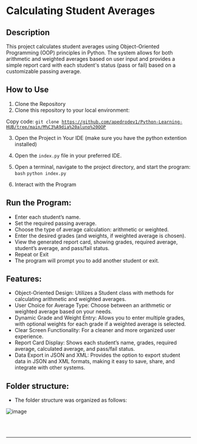 # Calculating Student Averages


## Description
This project calculates student averages using Object-Oriented Programming (OOP) principles in Python. The system allows for both arithmetic and weighted averages based on user input and provides a simple report card with each student's status (pass or fail) based on a customizable passing average.

## How to Use

1. Clone the Repository
2. Clone this repository to your local environment:
   
Copy code:
<code>git clone <https://github.com/apedrodev1/Python-Learning-HUB/tree/main/M%C3%A9dia%20aluno%20OOP></code>

3. Open the Project in Your IDE
 (make sure you have the python extention installed)  
4. Open the `index.py` file in your preferred IDE.
5. Open a terminal, navigate to the project directory, and start the program:
`bash`
<code>python index.py</code>

6. Interact with the Program

## Run the Program:

- Enter each student’s name.
- Set the required passing average.
- Choose the type of average calculation: arithmetic or weighted.
- Enter the desired grades (and weights, if weighted average is chosen).
- View the generated report card, showing grades, required average, student’s average, and pass/fail status.
- Repeat or Exit
- The program will prompt you to add another student or exit.

## Features:

- Object-Oriented Design: Utilizes a Student class with methods for calculating arithmetic and weighted averages.
- User Choice for Average Type: Choose between an arithmetic or weighted average based on your needs.
- Dynamic Grade and Weight Entry: Allows you to enter multiple grades, with optional weights for each grade if a weighted average is selected.
- Clear Screen Functionality: For a cleaner and more organized user experience.
- Report Card Display: Shows each student’s name, grades, required average, calculated average, and pass/fail status.
- Data Export in JSON and XML: Provides the option to export student data in JSON and XML formats, making it easy to save, share, and integrate with other systems.


## Folder structure:

- The folder structure was organized as follows:

![image](https://github.com/user-attachments/assets/89966115-0595-454e-b4dd-f810edfeec1c)

</br>
<div style="text-align:center;">

</br>

---
